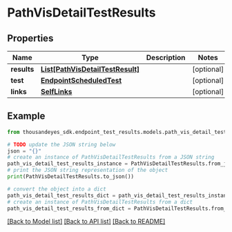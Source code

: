 # PathVisDetailTestResults


## Properties

Name | Type | Description | Notes
------------ | ------------- | ------------- | -------------
**results** | [**List[PathVisDetailTestResult]**](PathVisDetailTestResult.md) |  | [optional] 
**test** | [**EndpointScheduledTest**](EndpointScheduledTest.md) |  | [optional] 
**links** | [**SelfLinks**](SelfLinks.md) |  | [optional] 

## Example

```python
from thousandeyes_sdk.endpoint_test_results.models.path_vis_detail_test_results import PathVisDetailTestResults

# TODO update the JSON string below
json = "{}"
# create an instance of PathVisDetailTestResults from a JSON string
path_vis_detail_test_results_instance = PathVisDetailTestResults.from_json(json)
# print the JSON string representation of the object
print(PathVisDetailTestResults.to_json())

# convert the object into a dict
path_vis_detail_test_results_dict = path_vis_detail_test_results_instance.to_dict()
# create an instance of PathVisDetailTestResults from a dict
path_vis_detail_test_results_from_dict = PathVisDetailTestResults.from_dict(path_vis_detail_test_results_dict)
```
[[Back to Model list]](../README.md#documentation-for-models) [[Back to API list]](../README.md#documentation-for-api-endpoints) [[Back to README]](../README.md)


